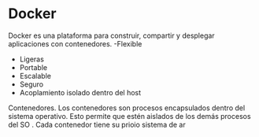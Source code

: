 # Docker
Docker es una plataforma para construir, compartir y desplegar aplicaciones con contenedores. 
-Flexible
- Ligeras
- Portable 
- Escalable 
- Seguro
- Acoplamiento isolado dentro del host

Contenedores. 
Los contenedores son procesos encapsulados dentro del sistema operativo. Esto permite que estén aislados de los demás procesos del SO . Cada contenedor tiene su prioio sistema de ar
<!--stackedit_data:
eyJoaXN0b3J5IjpbLTg1OTkzNDYwMF19
-->